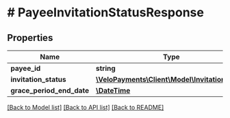 # # PayeeInvitationStatusResponse

## Properties

Name | Type | Description | Notes
------------ | ------------- | ------------- | -------------
**payee_id** | **string** |  | 
**invitation_status** | [**\VeloPayments\Client\Model\InvitationStatus**](InvitationStatus.md) |  | 
**grace_period_end_date** | [**\DateTime**](\DateTime.md) |  | [optional] 

[[Back to Model list]](../../README.md#documentation-for-models) [[Back to API list]](../../README.md#documentation-for-api-endpoints) [[Back to README]](../../README.md)


